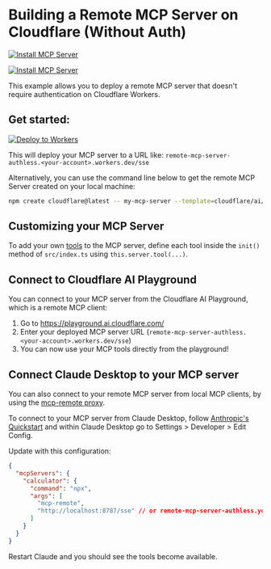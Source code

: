 # Building a Remote MCP Server on Cloudflare (Without Auth)

[![Install MCP Server](https://cursor.com/deeplink/mcp-install-dark.svg)](cursor://anysphere.cursor-deeplink/mcp/install?name=Coffic&config=eyJjb21tYW5kIjoibnB4IG1jcC1yZW1vdGUgaHR0cHM6Ly9tY3AuY29mZmljLmNuL3NzZSJ9)

[![Install MCP Server](https://cursor.com/deeplink/mcp-install-dark.svg)](https://cursor.com/install-mcp?name=Coffic&config=JTdCJTIyY29tbWFuZCUyMiUzQSUyMm5weCUyMG1jcC1yZW1vdGUlMjBodHRwcyUzQSUyRiUyRm1jcC5jb2ZmaWMuY24lMkZzc2UlMjIlN0Q%3D)

This example allows you to deploy a remote MCP server that doesn't require authentication on Cloudflare Workers.

## Get started:

[![Deploy to Workers](https://deploy.workers.cloudflare.com/button)](https://deploy.workers.cloudflare.com/?url=https://github.com/cloudflare/ai/tree/main/demos/remote-mcp-authless)

This will deploy your MCP server to a URL like: `remote-mcp-server-authless.<your-account>.workers.dev/sse`

Alternatively, you can use the command line below to get the remote MCP Server created on your local machine:

```bash
npm create cloudflare@latest -- my-mcp-server --template=cloudflare/ai/demos/remote-mcp-authless
```

## Customizing your MCP Server

To add your own [tools](https://developers.cloudflare.com/agents/model-context-protocol/tools/) to the MCP server, define each tool inside the `init()` method of `src/index.ts` using `this.server.tool(...)`.

## Connect to Cloudflare AI Playground

You can connect to your MCP server from the Cloudflare AI Playground, which is a remote MCP client:

1. Go to https://playground.ai.cloudflare.com/
2. Enter your deployed MCP server URL (`remote-mcp-server-authless.<your-account>.workers.dev/sse`)
3. You can now use your MCP tools directly from the playground!

## Connect Claude Desktop to your MCP server

You can also connect to your remote MCP server from local MCP clients, by using the [mcp-remote proxy](https://www.npmjs.com/package/mcp-remote).

To connect to your MCP server from Claude Desktop, follow [Anthropic's Quickstart](https://modelcontextprotocol.io/quickstart/user) and within Claude Desktop go to Settings > Developer > Edit Config.

Update with this configuration:

```json
{
  "mcpServers": {
    "calculator": {
      "command": "npx",
      "args": [
        "mcp-remote",
        "http://localhost:8787/sse" // or remote-mcp-server-authless.your-account.workers.dev/sse
      ]
    }
  }
}
```

Restart Claude and you should see the tools become available.
